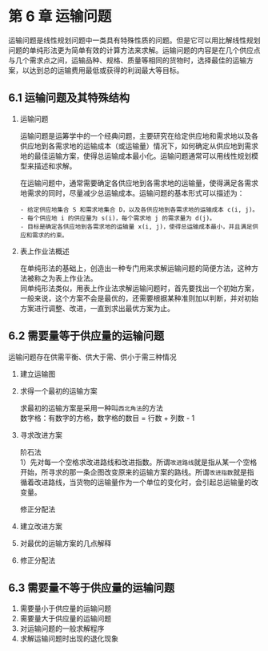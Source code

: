 # 第 6 章 运输问题

运输问题是线性规划问题中一类具有特殊性质的问题。但是它可以用比解线性规划问题的单纯形法更为简单有效的计算方法来求解。运输问题的内容是在几个供应点与几个需求点之间，运输品种、规格、质量等相同的货物时，选择最佳的运输方案，以达到总的运输费用最低或获得的利润最大等目标。

## 6.1 运输问题及其特殊结构

1.  运输问题

    运输问题是运筹学中的一个经典问题，主要研究在给定供应地和需求地以及各供应地到各需求地的运输成本（或运输量）情况下，如何确定从供应地到需求地的最佳运输方案，使得总运输成本最小化。运输问题通常可以用线性规划模型来描述和求解。

    在运输问题中，通常需要确定各供应地到各需求地的运输量，使得满足各需求地需求的同时，尽量减少总运输成本。运输问题的基本形式可以描述为：

        - 给定供应地集合 S 和需求地集合 D，以及各供应地到各需求地的运输成本 c(i, j)。
        - 每个供应地 i 的供应量为 s(i)，每个需求地 j 的需求量为 d(j)。
        - 目标是确定各供应地到各需求地的运输量 x(i, j)，使得总运输成本最小，并且满足供应和需求的约束。

2.  表上作业法概述

    在单纯形法的基础上，创造出一种专门用来求解运输问题的简便方法，这种方法被称之为表上作业法。  
    同单纯形法类似，用表上作业法求解运输问题时，首先要找出一个初始方案，一般来说，这个方案不会是最优的，还需要根据某种准则加以判断，并对初始方案进行调整、改进，一直到求出最优方案为止。

## 6.2 需要量等于供应量的运输问题

运输问题存在供需平衡、供大于需、供小于需三种情况

1. 建立运输图
2. 求得一个最初的运输方案

   求最初的运输方案是采用一种叫`西北角法`的方法  
    数字格：有数字的方格，数字格的数目 = 行数 + 列数 - 1

3. 寻求改进方案

   阶石法  
    1）先对每一个空格求改进路线和改进指数。所谓`改进路线`就是指从某一个空格开始，所寻求的那一条企图改变原来的运输方案的路线。所谓`改进指数`就是指循着改进路线，当货物的运输量作为一个单位的变化时，会引起总运输量的改变量。

   修正分配法

4. 建立改进方案
5. 对最优的运输方案的几点解释
6. 修正分配法

## 6.3 需要量不等于供应量的运输问题

1. 需要量小于供应量的运输问题
2. 需要量大于供应量的运输问题
3. 对运输问题的一般求解程序
4. 求解运输问题时出现的退化现象
